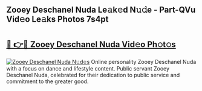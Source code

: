 ## Zooey Deschanel Nuda Le𝚊k𝚎d N𝚞𝚍e - Part-QVu Vid𝚎o Le𝚊ks Photos 7s4pt

# <h2><a href="http://fbf9oo7.evod.top/?m=Zooey+Deschanel+Nuda">🔗 👉🔴 Zooey Deschanel Nuda Vid𝚎o Ph𝚘t𝚘s</a></h2>

[![Zooey Deschanel Nuda N𝚞d𝚎s](https://i.imgur.com/8V9OHl7.gif)](http://fbf9oo7.evod.top/?m=Zooey+Deschanel+Nuda)
Online personality Zooey Deschanel Nuda with a focus on dance and lifestyle content. Public servant Zooey Deschanel Nuda, celebrated for their dedication to public service and commitment to the greater good. 
